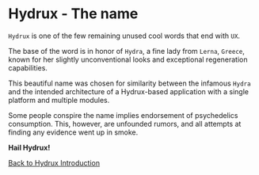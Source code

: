 # Hydrux - The name

`Hydrux` is one of the few remaining unused cool words that end with `UX`.

The base of the word is in honor of `Hydra`, a fine lady from `Lerna`, `Greece`, known for her slightly unconventional looks and exceptional regeneration capabilities.

This beautiful name was chosen for similarity between the infamous `Hydra` and the intended architecture of a Hydrux-based application with a single platform and multiple modules.

Some people conspire the name implies endorsement of psychedelics consumption. This, however, are unfounded rumors, and all attempts at finding any evidence went up in smoke.

**Hail Hydrux!**

[Back to Hydrux Introduction](./hx-intro.md)